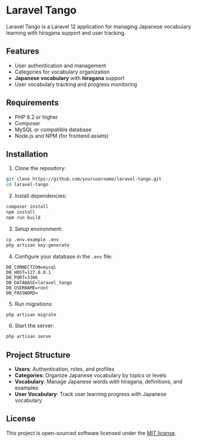 # Laravel Tango

Laravel Tango is a Laravel 12 application for managing Japanese vocabulary learning with hiragana support and user tracking.

## Features

- User authentication and management
- Categories for vocabulary organization
- **Japanese vocabulary** with **hiragana** support
- User vocabulary tracking and progress monitoring

## Requirements

- PHP 8.2 or higher
- Composer
- MySQL or compatible database
- Node.js and NPM (for frontend assets)

## Installation

1. Clone the repository:

```bash
git clone https://github.com/yourusername/laravel-tango.git
cd laravel-tango
```

2. Install dependencies:

```bash
composer install
npm install
npm run build
```

3. Setup environment:

```bash
cp .env.example .env
php artisan key:generate
```

4. Configure your database in the `.env` file:

```
DB_CONNECTION=mysql
DB_HOST=127.0.0.1
DB_PORT=3306
DB_DATABASE=laravel_tango
DB_USERNAME=root
DB_PASSWORD=
```

5. Run migrations:

```bash
php artisan migrate
```

6. Start the server:

```bash
php artisan serve
```

## Project Structure

- **Users**: Authentication, roles, and profiles
- **Categories**: Organize Japanese vocabulary by topics or levels
- **Vocabulary**: Manage Japanese words with hiragana, definitions, and examples
- **User Vocabulary**: Track user learning progress with Japanese vocabulary

## License

This project is open-sourced software licensed under the [MIT license](https://opensource.org/licenses/MIT).
